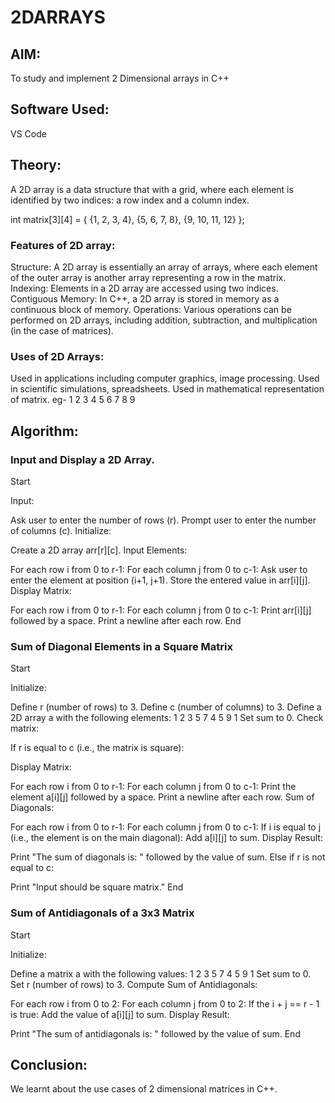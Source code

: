 # 2DARRAYS
## AIM:
To study and implement 2 Dimensional arrays in C++
## Software Used:
VS Code

## Theory: 
A 2D array is a data structure that with a grid, where each element is identified by two indices: a row index and a column index.

int matrix[3][4] = {
    {1, 2, 3, 4},
    {5, 6, 7, 8},
    {9, 10, 11, 12}
};
### Features of 2D array:

Structure: A 2D array is essentially an array of arrays, where each element of the outer array is another array representing a row in the matrix.
Indexing: Elements in a 2D array are accessed using two indices.
Contiguous Memory: In C++, a 2D array is stored in memory as a continuous block of memory.
Operations: Various operations can be performed on 2D arrays, including addition, subtraction, and multiplication (in the case of matrices).

### Uses of 2D Arrays:

Used in applications including computer graphics, image processing.
Used in scientific simulations, spreadsheets.
Used in mathematical representation of matrix. eg-
1	2	3
4	5	6
7	8	9
## Algorithm:
### Input and Display a 2D Array.
Start

Input:

Ask user to enter the number of rows (r).
Prompt user to enter the number of columns (c).
Initialize:

Create a 2D array arr[r][c].
Input Elements:

For each row i from 0 to r-1:
For each column j from 0 to c-1:
Ask user to enter the element at position (i+1, j+1).
Store the entered value in arr[i][j].
Display Matrix:

For each row i from 0 to r-1:
For each column j from 0 to c-1:
Print arr[i][j] followed by a space.
Print a newline after each row.
End

### Sum of Diagonal Elements in a Square Matrix
Start

Initialize:

Define r (number of rows) to 3.
Define c (number of columns) to 3.
Define a 2D array a with the following elements:
1 2 3
5 7 4
5 9 1
Set sum to 0.
Check matrix:

If r is equal to c (i.e., the matrix is square):

Display Matrix:

For each row i from 0 to r-1:
For each column j from 0 to c-1:
Print the element a[i][j] followed by a space.
Print a newline after each row.
Sum of Diagonals:

For each row i from 0 to r-1:
For each column j from 0 to c-1:
If i is equal to j (i.e., the element is on the main diagonal):
Add a[i][j] to sum.
Display Result:

Print "The sum of diagonals is: " followed by the value of sum.
Else if r is not equal to c:

Print "Input should be square matrix."
End

### Sum of Antidiagonals of a 3x3 Matrix
Start

Initialize:

Define a matrix a with the following values:
1 2 3
5 7 4
5 9 1
Set sum to 0.
Set r (number of rows) to 3.
Compute Sum of Antidiagonals:

For each row i from 0 to 2:
For each column j from 0 to 2:
If the i + j == r - 1 is true:
Add the value of a[i][j] to sum.
Display Result:

Print "The sum of antidiagonals is: " followed by the value of sum.
End

## Conclusion:
We learnt about the use cases of 2 dimensional matrices in C++.
